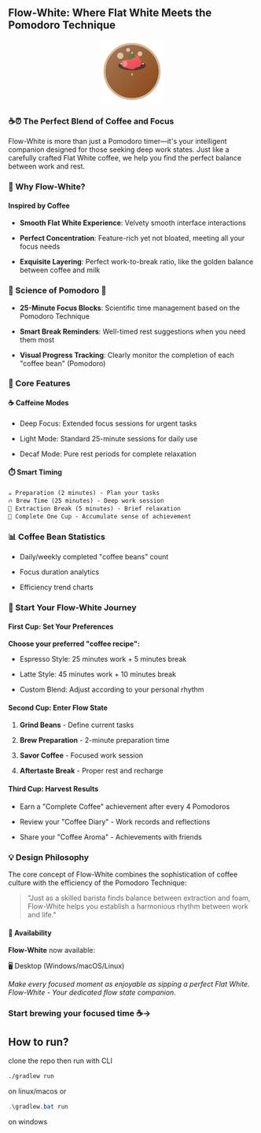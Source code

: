 ## **Flow-White**: Where Flat White Meets the Pomodoro Technique

<div align="center">
  <img src="./src/main/resources/flat-white.svg" alt="Flow-White Logo" width="128" height="128">
</div>

### ☕⏰ The Perfect Blend of Coffee and Focus

Flow-White is more than just a Pomodoro timer—it's your intelligent companion designed for those seeking deep work states. Just like a carefully crafted Flat White coffee, we help you find the perfect balance between work and rest.

### 🌟 Why Flow-White?
#### Inspired by Coffee 
- **Smooth Flat White Experience**: Velvety smooth interface interactions

- **Perfect Concentration**: Feature-rich yet not bloated, meeting all your focus needs

- **Exquisite Layering**: Perfect work-to-break ratio, like the golden balance between coffee and milk

### 🍅 Science of Pomodoro 🍅
- **25-Minute Focus Blocks**: Scientific time management based on the Pomodoro Technique

- **Smart Break Reminders**: Well-timed rest suggestions when you need them most

- **Visual Progress Tracking**: Clearly monitor the completion of each "coffee bean" (Pomodoro)

### 🎯 Core Features
#### ☕ Caffeine Modes
- Deep Focus: Extended focus sessions for urgent tasks

- Light Mode: Standard 25-minute sessions for daily use

- Decaf Mode: Pure rest periods for complete relaxation

#### ⏱️ Smart Timing
```text
☕ Preparation (2 minutes) - Plan your tasks
🔥 Brew Time (25 minutes) - Deep work session
🔄 Extraction Break (5 minutes) - Brief relaxation
🎯 Complete One Cup - Accumulate sense of achievement
```

### 📊 Coffee Bean Statistics
- Daily/weekly completed "coffee beans" count

- Focus duration analytics

- Efficiency trend charts

### 🚀 Start Your Flow-White Journey
#### First Cup: Set Your Preferences
**Choose your preferred "coffee recipe":**

- Espresso Style: 25 minutes work + 5 minutes break

- Latte Style: 45 minutes work + 10 minutes break

- Custom Blend: Adjust according to your personal rhythm

#### Second Cup: Enter Flow State
1. **Grind Beans** - Define current tasks

2. **Brew Preparation** - 2-minute preparation time

3. **Savor Coffee** - Focused work session

4. **Aftertaste Break** - Proper rest and recharge

#### Third Cup: Harvest Results
- Earn a "Complete Coffee" achievement after every 4 Pomodoros

- Review your "Coffee Diary" - Work records and reflections

- Share your "Coffee Aroma" - Achievements with friends

### 💡 Design Philosophy
The core concept of Flow-White combines the sophistication of coffee culture with the efficiency of the Pomodoro Technique:

> "Just as a skilled barista finds balance between extraction and foam,
Flow-White helps you establish a harmonious rhythm between work and life."

#### 📱 Availability
**Flow-White** now available:

🖥️ Desktop (Windows/macOS/Linux)

*Make every focused moment as enjoyable as sipping a perfect Flat White.
Flow-White - Your dedicated flow state companion.*

### Start brewing your focused time ☕→

## How to run?
clone the repo then run with CLI 
```bash
./gradlew run
```
on linux/macos or
```powershell
.\gradlew.bat run
```
on windows